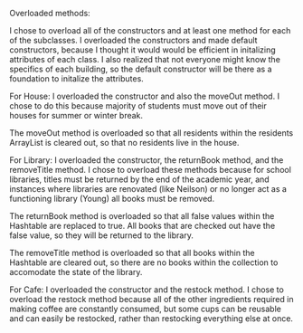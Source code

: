 Overloaded methods:

I chose to overload all of the constructors and at least one method for each of the subclasses. I overloaded the constructors and made default constructors, because I thought it would would be efficient in initalizing attributes of each class. I also realized that not everyone might know the specifics of each building, so the default constructor will be there as a foundation to initalize the attributes.

For House:
I overloaded the constructor and also the moveOut method. I chose to do this because majority of students must move out of their houses for summer or winter break. 

The moveOut method is overloaded so that all residents within the residents ArrayList is cleared out, so that no residents live in the house.


For Library:
I overloaded the constructor, the returnBook method, and the removeTitle method. I chose to overload these methods because for school libraries, titles must be returned by the end of the academic year, and instances where libraries are renovated (like Neilson) or no longer act as a functioning library (Young) all books must be removed.

The returnBook method is overloaded so that all false values within the Hashtable are replaced to true. All books that are checked out have the false value, so they will be returned to the library.

The removeTitle method is overloaded so that all books within the Hashtable are cleared out, so there are no books within the collection to accomodate the state of the library.


For Cafe:
I overloaded the constructor and the restock method. I chose to overload the restock method because all of the other ingredients required in making coffee are constantly consumed, but some cups can be reusable and can easily be restocked, rather than restocking everything else at once.
